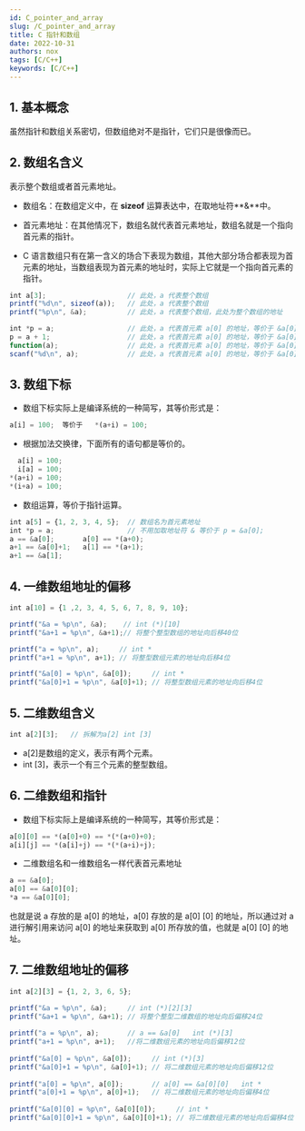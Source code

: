 ```yaml
---
id: C_pointer_and_array
slug: /C_pointer_and_array
title: C 指针和数组
date: 2022-10-31
authors: nox
tags: [C/C++]
keywords: [C/C++]
---
```


<!-- truncate -->

## 1. 基本概念

虽然指针和数组关系密切，但数组绝对不是指针，它们只是很像而已。

## 2. 数组名含义

表示整个数组或者首元素地址。

+ 数组名：在数组定义中，在 **sizeof** 运算表达中，在取地址符**&**中。
+ 首元素地址：在其他情况下，数组名就代表首元素地址，数组名就是一个指向首元素的指针。

+ C 语言数组只有在第一含义的场合下表现为数组，其他大部分场合都表现为首元素的地址，当数组表现为首元素的地址时，实际上它就是一个指向首元素的指针。

```js
int a[3];                    // 此处，a 代表整个数组
printf("%d\n", sizeof(a));   // 此处，a 代表整个数组
printf("%p\n", &a);          // 此处，a 代表整个数组，此处为整个数组的地址

int *p = a;                  // 此处，a 代表首元素 a[0] 的地址，等价于 &a[0]
p = a + 1;                   // 此处，a 代表首元素 a[0] 的地址，等价于 &a[0]
function(a);                 // 此处，a 代表首元素 a[0] 的地址，等价于 &a[0]
scanf("%d\n", a);            // 此处，a 代表首元素 a[0] 的地址，等价于 &a[0]
```

## 3. 数组下标

+ 数组下标实际上是编译系统的一种简写，其等价形式是：

```js
a[i] = 100;  等价于   *(a+i) = 100;
```

+ 根据加法交换律，下面所有的语句都是等价的。

```js
  a[i] = 100;
  i[a] = 100;
*(a+i) = 100;
*(i+a) = 100;
```

+ 数组运算，等价于指针运算。

```js
int a[5] = {1, 2, 3, 4, 5};  // 数组名为首元素地址
int *p = a;                  // 不用加取地址符 & 等价于 p = &a[0];
a == &a[0];       a[0] == *(a+0); 
a+1 == &a[0]+1;   a[1] == *(a+1);
a+1 == &a[1];
```

## 4. 一维数组地址的偏移

```js
int a[10] = {1 ,2, 3, 4, 5, 6, 7, 8, 9, 10}; 

printf("&a = %p\n", &a);	// int (*)[10]
printf("&a+1 = %p\n", &a+1);// 将整个整型数组的地址向后移40位

printf("a = %p\n", a);	   // int *
printf("a+1 = %p\n", a+1); // 将整型数组元素的地址向后移4位

printf("&a[0] = %p\n", &a[0]);	   // int *
printf("&a[0]+1 = %p\n", &a[0]+1); // 将整型数组元素的地址向后移4位
```

## 5. 二维数组含义

```js
int a[2][3];   // 拆解为a[2] int [3]
```

+ a[2]是数组的定义，表示有两个元素。
+ int [3]，表示一个有三个元素的整型数组。

## 6. 二维数组和指针

+ 数组下标实际上是编译系统的一种简写，其等价形式是：

```js
a[0][0] == *(a[0]+0) == *(*(a+0)+0);
a[i][j] == *(a[i]+j) == *(*(a+i)+j);
```

+ 二维数组名和一维数组名一样代表首元素地址

```js
a == &a[0];
a[0] == &a[0][0];
*a == &a[0][0];
```

也就是说 a 存放的是 a[0] 的地址，a[0] 存放的是 a[0] [0] 的地址，所以通过对 a 进行解引用来访问 a[0] 的地址来获取到 a[0] 所存放的值，也就是 a[0] [0] 的地址。

## 7. 二维数组地址的偏移

```js
int a[2][3] = {1, 2, 3, 6, 5};

printf("&a = %p\n", &a);	 // int (*)[2][3]
printf("&a+1 = %p\n", &a+1); // 将整个整型二维数组的地址向后偏移24位
	
printf("a = %p\n", a);	     // a == &a[0]   int (*)[3]
printf("a+1 = %p\n", a+1);   //将二维数组元素的地址向后偏移12位
	
printf("&a[0] = %p\n", &a[0]);	   // int (*)[3]
printf("&a[0]+1 = %p\n", &a[0]+1); // 将二维数组元素的地址向后偏移12位
	
printf("a[0] = %p\n", a[0]);	   // a[0] == &a[0][0]	 int *
printf("a[0]+1 = %p\n", a[0]+1);   // 将二维数组元素的地址向后偏移4位
	
printf("&a[0][0] = %p\n", &a[0][0]);     // int *	
printf("&a[0][0]+1 = %p\n", &a[0][0]+1); // 将二维数组元素的地址向后偏移4位
```

